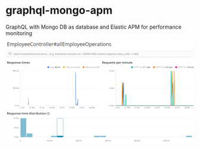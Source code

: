 # graphql-mongo-apm
GraphQL with Mongo DB as database and Elastic APM for performance monitoring

![alt text](https://github.com/Susmit07/graphql-mongo-apm/blob/master/Elastic%20APM%20Screen.PNG)
